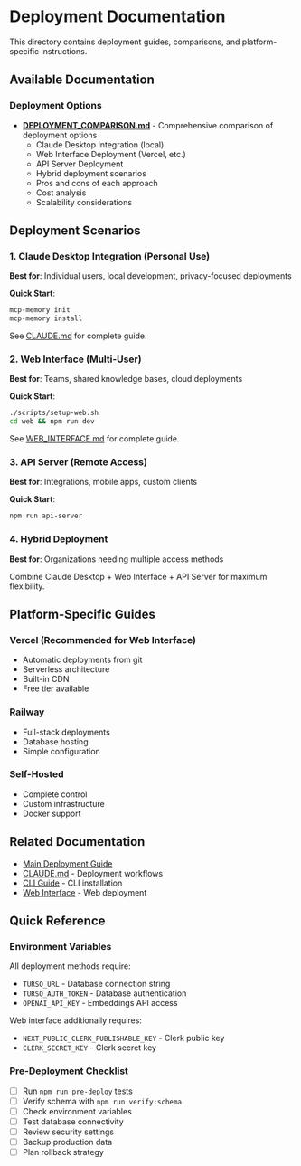# Deployment Documentation

This directory contains deployment guides, comparisons, and platform-specific instructions.

## Available Documentation

### Deployment Options
- **[DEPLOYMENT_COMPARISON.md](./DEPLOYMENT_COMPARISON.md)** - Comprehensive comparison of deployment options
  - Claude Desktop Integration (local)
  - Web Interface Deployment (Vercel, etc.)
  - API Server Deployment
  - Hybrid deployment scenarios
  - Pros and cons of each approach
  - Cost analysis
  - Scalability considerations

## Deployment Scenarios

### 1. Claude Desktop Integration (Personal Use)
**Best for**: Individual users, local development, privacy-focused deployments

**Quick Start**:
```bash
mcp-memory init
mcp-memory install
```

See [CLAUDE.md](../../CLAUDE.md#claude-desktop-integration-recommended-method) for complete guide.

### 2. Web Interface (Multi-User)
**Best for**: Teams, shared knowledge bases, cloud deployments

**Quick Start**:
```bash
./scripts/setup-web.sh
cd web && npm run dev
```

See [WEB_INTERFACE.md](../features/WEB_INTERFACE.md) for complete guide.

### 3. API Server (Remote Access)
**Best for**: Integrations, mobile apps, custom clients

**Quick Start**:
```bash
npm run api-server
```

### 4. Hybrid Deployment
**Best for**: Organizations needing multiple access methods

Combine Claude Desktop + Web Interface + API Server for maximum flexibility.

## Platform-Specific Guides

### Vercel (Recommended for Web Interface)
- Automatic deployments from git
- Serverless architecture
- Built-in CDN
- Free tier available

### Railway
- Full-stack deployments
- Database hosting
- Simple configuration

### Self-Hosted
- Complete control
- Custom infrastructure
- Docker support

## Related Documentation

- [Main Deployment Guide](../../DEPLOYMENT.md)
- [CLAUDE.md](../../CLAUDE.md) - Deployment workflows
- [CLI Guide](../guides/CLI-GUIDE.md) - CLI installation
- [Web Interface](../features/WEB_INTERFACE.md) - Web deployment

## Quick Reference

### Environment Variables
All deployment methods require:
- `TURSO_URL` - Database connection string
- `TURSO_AUTH_TOKEN` - Database authentication
- `OPENAI_API_KEY` - Embeddings API access

Web interface additionally requires:
- `NEXT_PUBLIC_CLERK_PUBLISHABLE_KEY` - Clerk public key
- `CLERK_SECRET_KEY` - Clerk secret key

### Pre-Deployment Checklist
- [ ] Run `npm run pre-deploy` tests
- [ ] Verify schema with `npm run verify:schema`
- [ ] Check environment variables
- [ ] Test database connectivity
- [ ] Review security settings
- [ ] Backup production data
- [ ] Plan rollback strategy
